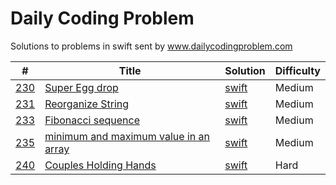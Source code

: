 # Daily Coding Problem


Solutions to problems in swift sent by www.dailycodingproblem.com

| # | Title | Solution | Difficulty |
|---| ----- | -------- | ---------- |
|[230](https://www.dailycodingproblem.com)|[Super Egg drop ](https://leetcode.com/problems/super-egg-drop/) | [swift](./source/230.swift)|Medium|
|[231](https://www.dailycodingproblem.com)|[Reorganize String ](https://leetcode.com/problems/reorganize-string/) | [swift](./source/231.swift)|Medium|
|[233](https://www.dailycodingproblem.com)|[Fibonacci sequence ](https://leetcode.com/problems/fibonacci-number/) | [swift](./source/233.swift)|Medium|
|[235](https://www.dailycodingproblem.com)|[minimum and maximum value in an array ](https://leetcode.com/) | [swift](./source/235.swift)|Medium|
|[240](https://www.dailycodingproblem.com)|[Couples Holding Hands](https://leetcode.com/problems/couples-holding-hands/) | [swift](./source/240.swift)|Hard|